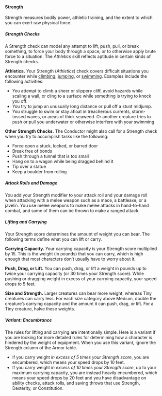 #### Strength

Strength measures bodily power, athletic training, and the extent to which you can exert raw physical force.

##### Strength Checks

A Strength check can model any attempt to lift, push, pull, or break something, to force your body through a space, or to otherwise apply brute force to a situation.
The _Athletics_ skill reflects aptitude in certain kinds of Strength checks.

**Athletics.**
Your Strength (_Athletics_) check covers difficult situations you encounter while [climbing](#Exploration_Movement_climbing_swimming_and_crawling), [jumping](#Exploration_Movement_jumping), or [swimming](#Exploration_Movement_climbing_swimming_and_crawling).
Examples include the following activities:

- You attempt to climb a sheer or slippery cliff, avoid hazards while scaling a wall, or cling to a surface while something is trying to knock you off.
- You try to jump an unusually long distance or pull off a stunt midjump.
- You struggle to swim or stay afloat in treacherous currents, storm-tossed waves, or areas of thick seaweed.
  Or another creature tries to push or pull you underwater or otherwise interfere with your swimming.

**Other Strength Checks.**
The Conductor might also call for a Strength check when you try to accomplish tasks like the following:

- Force open a stuck, locked, or barred door
- Break free of bonds
- Push through a tunnel that is too small
- Hang on to a wagon while being dragged behind it
- Tip over a statue
- Keep a boulder from rolling

##### Attack Rolls and Damage

You add your Strength modifier to your attack roll and your damage roll when attacking with a melee weapon such as a mace, a battleaxe, or a javelin.
You use melee weapons to make melee attacks in hand-to-hand combat, and some of them can be thrown to make a ranged attack.

##### Lifting and Carrying

Your Strength score determines the amount of weight you can bear.
The following terms define what you can lift or carry.

**Carrying Capacity.**
Your carrying capacity is your Strength score multiplied by 15.
This is the weight (in pounds) that you can carry, which is high enough that most characters don’t usually have to worry about it.

**Push, Drag, or Lift.**
You can push, drag, or lift a weight in pounds up to twice your carrying capacity (or 30 times your Strength score).
While pushing or dragging weight in excess of your carrying capacity, your speed drops to 5 feet.

**Size and Strength.**
Larger creatures can bear more weight, whereas Tiny creatures can carry less.
For each size category above Medium, double the creature’s carrying capacity and the amount it can push, drag, or lift.
For a Tiny creature, halve these weights.

##### Variant: Encumbrance

The rules for lifting and carrying are intentionally simple.
Here is a variant if you are looking for more detailed rules for determining how a character is hindered by the weight of equipment.
When you use this variant, ignore the Strength column of the Armor table.

- If you carry weight _in excess of 5 times your Strength score_, you are encumbered, which means your speed drops by 10 feet.
- If you carry weight _in excess of 10 times your Strength score_, up to your maximum carrying capacity, you are instead heavily encumbered, which means your speed drops by 20 feet and you have disadvantage on ability checks, attack rolls, and saving throws that use Strength, Dexterity, or Constitution.

